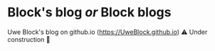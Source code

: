 # Block's blog _or_ Block blogs 

Uwe Block's blog on github.io (https://UweBlock.github.io)
:warning: Under construction :construction:
